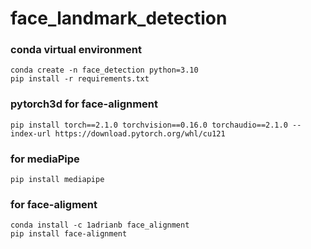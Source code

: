 # face_landmark_detection 

### conda virtual environment
```
conda create -n face_detection python=3.10
pip install -r requirements.txt
```

### pytorch3d for face-alignment
```
pip install torch==2.1.0 torchvision==0.16.0 torchaudio==2.1.0 --index-url https://download.pytorch.org/whl/cu121
```

### for mediaPipe
```
pip install mediapipe
```

### for face-aligment
```
conda install -c 1adrianb face_alignment
pip install face-alignment
```

